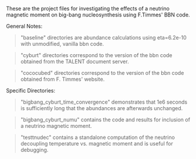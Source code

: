These are the project files for investigating the effects of a neutrino magnetic moment on big-bang nucleosynthesis using F.Timmes' BBN code.

General Notes:

>"baseline" directories are abundance calculations using eta=6.2e-10 with unmodified, vanilla bbn code.

>"cyburt" directories correspond to the version of the bbn code obtained from the TALENT document server.

>"cococubed" directories correspond to the version of the bbn code obtained from F. Timmes' website.

Specific Directories:

>"bigbang_cyburt_time_convergence" demonstrates that 1e6 seconds is sufficiently long that the abundances are afterwards unchanged.

>"bigbang_cyburt_numu" contains the code and results for inclusion of a neutrino magnetic moment.

>"testtnudec" contains a standalone computation of the neutrino decoupling temperature vs. magnetic moment and is useful for debugging.
